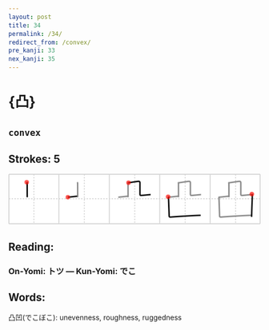 ```yaml
---
layout: post
title: 34
permalink: /34/
redirect_from: /convex/
pre_kanji: 33
nex_kanji: 35
---
```


# {凸}

## `convex`

## Strokes: 5

<div class="stroke"><img src="../images/E587B8.png" /></div>

## Reading:

### On-Yomi: トツ &mdash; Kun-Yomi: でこ

## Words:

凸凹(でこぼこ): unevenness, roughness, ruggedness
